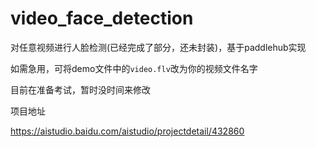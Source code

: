 # video_face_detection
对任意视频进行人脸检测(已经完成了部分，还未封装)，基于paddlehub实现

如需急用，可将demo文件中的`video.flv`改为你的视频文件名字





目前在准备考试，暂时没时间来修改



项目地址

https://aistudio.baidu.com/aistudio/projectdetail/432860
